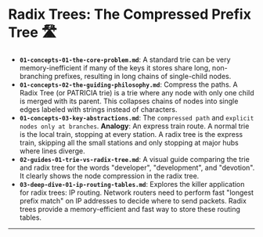 # Radix Trees: The Compressed Prefix Tree 🛣️


* **`01-concepts-01-the-core-problem.md`**: A standard trie can be very memory-inefficient if many of the keys it stores share long, non-branching prefixes, resulting in long chains of single-child nodes.
* **`01-concepts-02-the-guiding-philosophy.md`**: Compress the paths. A Radix Tree (or PATRICIA trie) is a trie where any node with only one child is merged with its parent. This collapses chains of nodes into single edges labeled with strings instead of characters.
* **`01-concepts-03-key-abstractions.md`**: The `compressed path` and `explicit nodes only at branches`. **Analogy**: An express train route. A normal trie is the local train, stopping at every station. A radix tree is the express train, skipping all the small stations and only stopping at major hubs where lines diverge.
* **`02-guides-01-trie-vs-radix-tree.md`**: A visual guide comparing the trie and radix tree for the words "developer", "development", and "devotion". It clearly shows the node compression in the radix tree.
* **`03-deep-dive-01-ip-routing-tables.md`**: Explores the killer application for radix trees: IP routing. Network routers need to perform fast "longest prefix match" on IP addresses to decide where to send packets. Radix trees provide a memory-efficient and fast way to store these routing tables.

---
